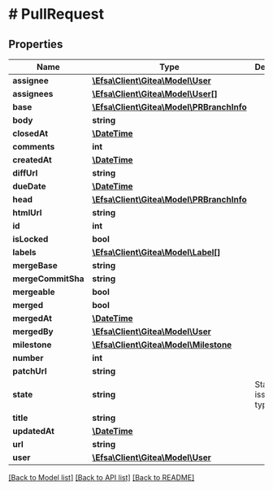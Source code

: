 # # PullRequest

## Properties

Name | Type | Description | Notes
------------ | ------------- | ------------- | -------------
**assignee** | [**\Efsa\Client\Gitea\Model\User**](User.md) |  | [optional]
**assignees** | [**\Efsa\Client\Gitea\Model\User[]**](User.md) |  | [optional]
**base** | [**\Efsa\Client\Gitea\Model\PRBranchInfo**](PRBranchInfo.md) |  | [optional]
**body** | **string** |  | [optional]
**closedAt** | [**\DateTime**](\DateTime.md) |  | [optional]
**comments** | **int** |  | [optional]
**createdAt** | [**\DateTime**](\DateTime.md) |  | [optional]
**diffUrl** | **string** |  | [optional]
**dueDate** | [**\DateTime**](\DateTime.md) |  | [optional]
**head** | [**\Efsa\Client\Gitea\Model\PRBranchInfo**](PRBranchInfo.md) |  | [optional]
**htmlUrl** | **string** |  | [optional]
**id** | **int** |  | [optional]
**isLocked** | **bool** |  | [optional]
**labels** | [**\Efsa\Client\Gitea\Model\Label[]**](Label.md) |  | [optional]
**mergeBase** | **string** |  | [optional]
**mergeCommitSha** | **string** |  | [optional]
**mergeable** | **bool** |  | [optional]
**merged** | **bool** |  | [optional]
**mergedAt** | [**\DateTime**](\DateTime.md) |  | [optional]
**mergedBy** | [**\Efsa\Client\Gitea\Model\User**](User.md) |  | [optional]
**milestone** | [**\Efsa\Client\Gitea\Model\Milestone**](Milestone.md) |  | [optional]
**number** | **int** |  | [optional]
**patchUrl** | **string** |  | [optional]
**state** | **string** | StateType issue state type | [optional]
**title** | **string** |  | [optional]
**updatedAt** | [**\DateTime**](\DateTime.md) |  | [optional]
**url** | **string** |  | [optional]
**user** | [**\Efsa\Client\Gitea\Model\User**](User.md) |  | [optional]

[[Back to Model list]](../../README.md#models) [[Back to API list]](../../README.md#endpoints) [[Back to README]](../../README.md)

